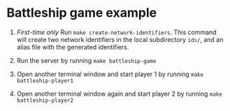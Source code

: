 # Battleship game example

1. *First-time only* Run `make create-network-identifiers`. This command will create two network identifiers in the local subdirectory `ids/`, and an alias file with the generated identifiers. 

2. Run the server by running `make battleship-game` 
3. Open another terminal window and start player 1 by running `make battleship-player1`
4. Open another terminal window again and start player 2 by running `make battleship-player2`


